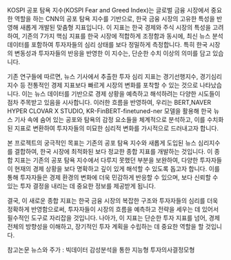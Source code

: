 KOSPI 공포 탐욕 지수(KOSPI Fear and Greed Index)는 글로벌 금융 시장에서 중요한 역할을 하는 CNN의 공포 탐욕 지수를 기반으로, 한국 금융 시장의 고유한 특성을 반영해 새롭게 개발된 맞춤형 지표입니다. 이 지표는 한국 경제와 주식 시장의 특성을 고려하여, 기존의 7가지 핵심 지표를 한국 시장에 적합하게 조정함과 동시에, 최신 뉴스 분석 데이터를 포함하여 투자자들의 심리 상태를 보다 정밀하게 측정합니다. 특히 한국 시장의 변동성과 투자자들의 반응을 반영한 이 지수는, 단순한 수치 이상의 의미를 담고 있습니다.

기존 연구들에 따르면, 뉴스 기사에서 추출한 투자 심리 지표는 경기선행지수, 경기심리지수 등 전통적인 경제 지표보다 빠르게 시장의 변화를 포착할 수 있는 것으로 나타났습니다. 이는 뉴스 데이터를 기반으로 경제 상황을 예측하고 해석하려는 다양한 시도들이 점차 주목받고 있음을 시사합니다. 이러한 흐름을 반영하여, 우리는 BERT,NAVER HYPER CLOVAR X STUDIO, KR-FinBERT-finetuned-ner 모델을 활용해 한국 뉴스 기사 속에 숨어 있는 공포와 탐욕의 감정 요소들을 체계적으로 분석하고, 이를 수치화된 지표로 변환하여 투자자들의 미묘한 심리적 변화를 가시적으로 드러내고자 합니다.

본 프로젝트의 궁극적인 목표는 기존의 공포 탐욕 지수와 새롭게 도입된 뉴스 심리지수를 결합하여, 한국 시장에 최적화된 보다 정교한 종합 지표를 개발하는 것입니다. 이 종합 지표는 기존의 공포 탐욕 지수에서 다루지 못했던 부분을 보완하여, 다양한 투자자들이 현재의 경제 상황을 보다 명확하고 깊이 있게 해석할 수 있도록 돕고자 합니다. 이를 통해 투자자들은 경제 환경의 변화에 더욱 민감하게 반응할 수 있으며, 보다 신뢰할 수 있는 투자 결정을 내리는 데 중요한 정보를 제공받게 됩니다.

결국, 이 새로운 종합 지표는 한국 금융 시장의 복잡한 구조와 투자자들의 심리를 더욱 정확하게 반영함으로써, 투자자들이 시장의 흐름을 예측하고 전략을 세우는 데 있어서 필수적인 도구로 자리잡을 것입니다. 나아가, 이 지표는 단순한 투자 지표를 넘어, 경제 전체의 방향성을 이해하고, 장기적인 투자 계획을 수립하는 데 중요한 역할을 할 것입니다.

참고논문
뉴스와 주가 : 빅데이터 감성분석을 통한 지능형 투자의사결정모형
